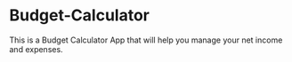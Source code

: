 # Budget-Calculator
This is a Budget Calculator App that will help you manage your net income and expenses.
